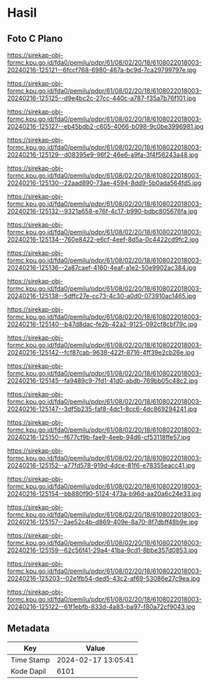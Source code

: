 # Hasil

## Foto C Plano

https://sirekap-obj-formc.kpu.go.id/fda0/pemilu/pdpr/61/08/02/20/18/6108022018003-20240216-125121--6fccf768-6980-467a-bc9d-7ca29799797e.jpg

https://sirekap-obj-formc.kpu.go.id/fda0/pemilu/pdpr/61/08/02/20/18/6108022018003-20240216-125125--d9e4bc2c-27cc-440c-a787-f35a7b76f101.jpg

https://sirekap-obj-formc.kpu.go.id/fda0/pemilu/pdpr/61/08/02/20/18/6108022018003-20240216-125127--eb45bdb2-c605-4066-b098-9c0be3996981.jpg

https://sirekap-obj-formc.kpu.go.id/fda0/pemilu/pdpr/61/08/02/20/18/6108022018003-20240216-125129--d08395e9-96f2-46e6-a9fa-3f4f56243a48.jpg

https://sirekap-obj-formc.kpu.go.id/fda0/pemilu/pdpr/61/08/02/20/18/6108022018003-20240216-125130--22aad890-73ae-4594-8dd9-5b0ada564fd5.jpg

https://sirekap-obj-formc.kpu.go.id/fda0/pemilu/pdpr/61/08/02/20/18/6108022018003-20240216-125132--9321a658-e76f-4c17-b990-bdbc805676fa.jpg

https://sirekap-obj-formc.kpu.go.id/fda0/pemilu/pdpr/61/08/02/20/18/6108022018003-20240216-125134--760e8422-e6cf-4eef-8d5a-0c4422cd9fc2.jpg

https://sirekap-obj-formc.kpu.go.id/fda0/pemilu/pdpr/61/08/02/20/18/6108022018003-20240216-125136--2a87caef-4160-4eaf-a1e2-50e9902ac384.jpg

https://sirekap-obj-formc.kpu.go.id/fda0/pemilu/pdpr/61/08/02/20/18/6108022018003-20240216-125138--5dffc27e-cc73-4c30-a0d0-073910ac1465.jpg

https://sirekap-obj-formc.kpu.go.id/fda0/pemilu/pdpr/61/08/02/20/18/6108022018003-20240216-125140--b47d8dac-fe2b-42a2-9125-092cf8cbf79c.jpg

https://sirekap-obj-formc.kpu.go.id/fda0/pemilu/pdpr/61/08/02/20/18/6108022018003-20240216-125142--fcf87cab-9638-422f-8716-4ff39e2cb26e.jpg

https://sirekap-obj-formc.kpu.go.id/fda0/pemilu/pdpr/61/08/02/20/18/6108022018003-20240216-125145--fa9489c9-7fd1-41d0-abdb-769bb05c48c2.jpg

https://sirekap-obj-formc.kpu.go.id/fda0/pemilu/pdpr/61/08/02/20/18/6108022018003-20240216-125147--3df5b235-faf8-4dc1-8cc6-4dc869294241.jpg

https://sirekap-obj-formc.kpu.go.id/fda0/pemilu/pdpr/61/08/02/20/18/6108022018003-20240216-125150--f677cf9b-fae9-4eeb-94d6-cf53118ffe57.jpg

https://sirekap-obj-formc.kpu.go.id/fda0/pemilu/pdpr/61/08/02/20/18/6108022018003-20240216-125152--a77fd578-919d-4dce-81f6-e78355eacc41.jpg

https://sirekap-obj-formc.kpu.go.id/fda0/pemilu/pdpr/61/08/02/20/18/6108022018003-20240216-125154--bb880f90-5124-473a-b96d-aa20a6c24e33.jpg

https://sirekap-obj-formc.kpu.go.id/fda0/pemilu/pdpr/61/08/02/20/18/6108022018003-20240216-125157--2ae52c4b-d869-409e-8a70-8f7dbff48b9e.jpg

https://sirekap-obj-formc.kpu.go.id/fda0/pemilu/pdpr/61/08/02/20/18/6108022018003-20240216-125159--62c56f41-29a4-41ba-9cd1-8bbe357d0853.jpg

https://sirekap-obj-formc.kpu.go.id/fda0/pemilu/pdpr/61/08/02/20/18/6108022018003-20240216-125203--02e1fb54-ded5-43c2-af69-53086e27c9ea.jpg

https://sirekap-obj-formc.kpu.go.id/fda0/pemilu/pdpr/61/08/02/20/18/6108022018003-20240216-125122--61f1ebfb-833d-4a83-ba97-f80a72cf9043.jpg


## Metadata

| Key        | Value               |
| ---------- | ------------------- |
| Time Stamp | 2024-02-17 13:05:41 |
| Kode Dapil | 6101                |



